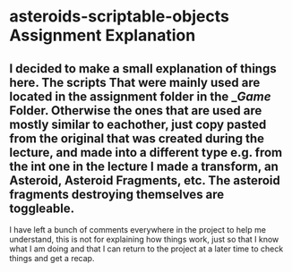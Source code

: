 # asteroids-scriptable-objects Assignment Explanation

## I decided to make a small explanation of things here. The scripts That were mainly used are located in the assignment folder in the __Game_ Folder. Otherwise the ones that are used are mostly similar to eachother, just copy pasted from the original that was created during the lecture, and made into a different type e.g. from the int one in the lecture I made a transform, an Asteroid, Asteroid Fragments, etc. The asteroid fragments destroying themselves are toggleable.

I have left a bunch of comments everywhere in the project to help me understand, this is not for explaining how things work, just so that I know what I am doing and that I can return to the project at a later time to check things and get a recap.
